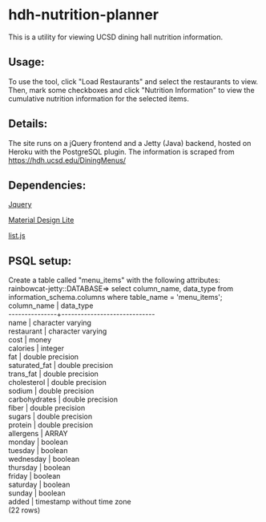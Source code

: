 # hdh-nutrition-planner
This is a utility for viewing UCSD dining hall nutrition information. 

## Usage: 
To use the tool, click "Load Restaurants" and select the restaurants to view. 
Then, mark some checkboxes and click "Nutrition Information" to view the cumulative nutrition information for the selected items.

## Details:
The site runs on a jQuery frontend and a Jetty (Java) backend, hosted on Heroku with the PostgreSQL plugin.
The information is scraped from https://hdh.ucsd.edu/DiningMenus/ 

## Dependencies:
[Jquery](https://jquery.com/)

[Material Design Lite](https://getmdl.io/started/)

[list.js](http://listjs.com/)

## PSQL setup:
Create a table called "menu_items" with the following attributes:<br />
rainbowcat-jetty::DATABASE=> select column_name, data_type from information_schema.columns where table_name = 'menu_items';<br />
  column_name  |          data_type<br />
---------------+----------------------------- <br />
 name          | character varying<br />
 restaurant    | character varying<br />
 cost          | money<br />
 calories      | integer<br />
 fat           | double precision<br />
 saturated_fat | double precision<br />
 trans_fat     | double precision<br />
 cholesterol   | double precision<br />
 sodium        | double precision<br />
 carbohydrates | double precision<br />
 fiber         | double precision<br />
 sugars        | double precision<br />
 protein       | double precision<br />
 allergens     | ARRAY<br />
 monday        | boolean<br />
 tuesday       | boolean<br />
 wednesday     | boolean<br />
 thursday      | boolean<br />
 friday        | boolean<br />
 saturday      | boolean<br />
 sunday        | boolean<br />
 added         | timestamp without time zone<br />
(22 rows)